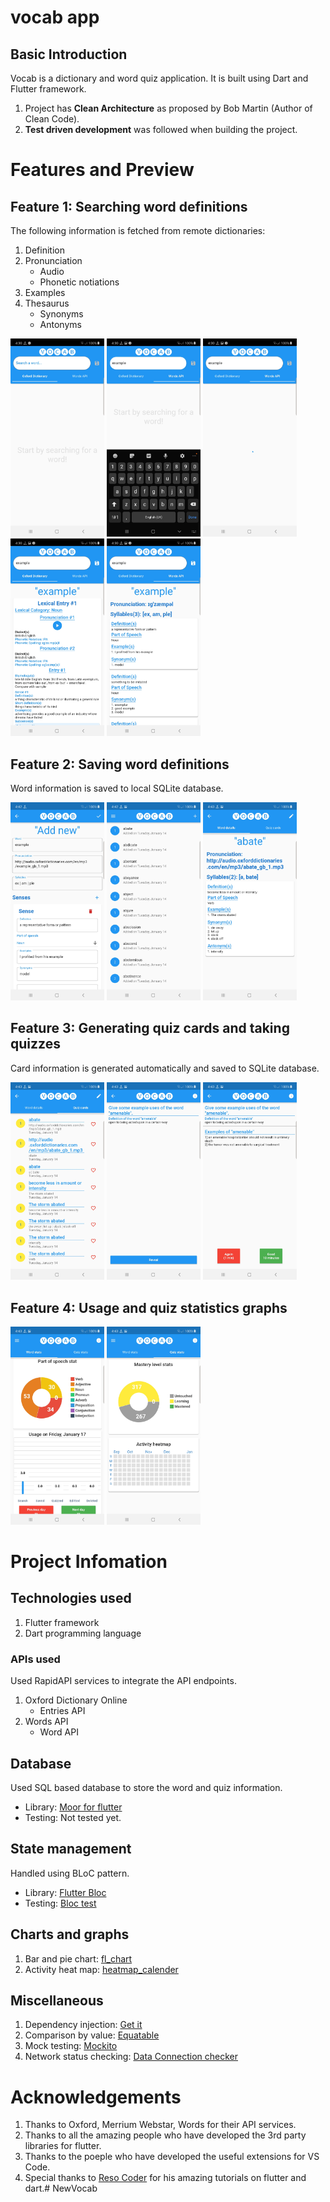 # vocab app

## Basic Introduction
Vocab is a dictionary and word quiz application. It is built using Dart and Flutter framework. 
1. Project has **Clean Architecture** as proposed by Bob Martin (Author of Clean Code). 
2. **Test driven development** was followed when building the project.

# Features and Preview
## Feature 1: Searching word definitions
The following information is fetched from remote dictionaries:
1. Definition
2. Pronunciation 
    * Audio
    * Phonetic notiations
3. Examples
4. Thesaurus
    * Synonyms
    * Antonyms

<p float="left"> 
    <img src="./app_demo/search_word_1.jpg" alt="drawing" width="150"/>
    <img src="./app_demo/search_word_2.jpg" alt="drawing" width="150"/>
    <img src="./app_demo/search_word_3.jpg" alt="drawing" width="150"/>
    <img src="./app_demo/search_word_4.jpg" alt="drawing" width="150"/>
    <img src="./app_demo/search_word_5.jpg" alt="drawing" width="150"/>
</P>

## Feature 2: Saving word definitions
Word information is saved to local SQLite database.

<p float="left"> 
    <img src="./app_demo/save_word_1.jpg" alt="drawing" width="150"/>
    <img src="./app_demo/save_word_2.jpg" alt="drawing" width="150"/>
    <img src="./app_demo/save_word_3.jpg" alt="drawing" width="150"/>
</P>


## Feature 3: Generating quiz cards and taking quizzes
Card information is generated automatically and saved to SQLite database.

<p float="left"> 
    <img src="./app_demo/quiz_word_1.jpg" alt="drawing" width="150"/>
    <img src="./app_demo/quiz_word_2.jpg" alt="drawing" width="150"/>
    <img src="./app_demo/quiz_word_3.jpg" alt="drawing" width="150"/>
</P>

## Feature 4: Usage and quiz statistics graphs

<p float="left"> 
    <img src="./app_demo/word_stats_1.jpg" alt="drawing" width="150"/>
    <img src="./app_demo/word_stats_2.jpg" alt="drawing" width="150"/>
</P>

# Project Infomation

## Technologies used
1. Flutter framework
2. Dart programming language

### APIs used
Used RapidAPI services to integrate the API endpoints.
1. Oxford Dictionary Online
    * Entries API
2. Words API
    * Word API

## Database
Used SQL based database to store the word and quiz information.
* Library: [Moor for flutter](https://pub.dev/packages/moor_flutter)
* Testing: Not tested yet.

## State management
Handled using BLoC pattern.
* Library: [Flutter Bloc](https://pub.dev/packages/flutter_bloc)
* Testing: [Bloc test](https://pub.dev/packages/bloc_test)

## Charts and graphs
1. Bar and pie chart: [fl_chart](https://pub.dev/packages/fl_chart)
2. Activity heat map: [heatmap_calender](https://pub.dev/packages/heatmap_calendar)

## Miscellaneous
1. Dependency injection: [Get it](https://pub.dev/packages/get_it)
2. Comparison by value: [Equatable](https://pub.dev/packages/equatable)
3. Mock testing: [Mockito](https://pub.dev/packages/mockito)
4. Network status checking: [Data Connection checker](https://pub.dev/packages/data_connection_checker)


# Acknowledgements
1. Thanks to Oxford, Merrium Webstar, Words for their API services.
2. Thanks to all the amazing people who have developed the 3rd party libraries for flutter.
3. Thanks to the poeple who have developed the useful extensions for VS Code.
4. Special thanks to [Reso Coder](https://github.com/ResoCoder) for his amazing tutorials on flutter and dart.# NewVocab
